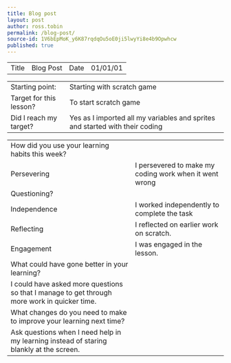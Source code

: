 ```yaml
---
title: Blog post
layout: post
author: ross.tobin
permalink: /blog-post/
source-id: 1V6bEpMoK_y6K87rqdqOu5oE0ji5lwyYi8e4b9Opwhcw
published: true
---
```

<table>
  <tr>
    <td>Title</td>
    <td>Blog Post</td>
    <td>Date</td>
    <td>01/01/01</td>
  </tr>
</table>


<table>
  <tr>
    <td>Starting point:</td>
    <td>Starting with scratch game</td>
  </tr>
  <tr>
    <td>Target for this lesson?</td>
    <td>To start scratch game</td>
  </tr>
  <tr>
    <td>Did I reach my target? </td>
    <td>Yes as I imported all my variables and sprites and started with their coding</td>
  </tr>
</table>


<table>
  <tr>
    <td>How did you use your learning habits this week?</td>
    <td></td>
  </tr>
  <tr>
    <td>Persevering</td>
    <td>I persevered to make my coding work when it went wrong</td>
  </tr>
  <tr>
    <td>Questioning?</td>
    <td></td>
  </tr>
  <tr>
    <td>Independence</td>
    <td>I worked independently to complete the task </td>
  </tr>
  <tr>
    <td>Reflecting</td>
    <td>I reflected on earlier work on scratch.</td>
  </tr>
  <tr>
    <td>Engagement</td>
    <td>I was engaged in the lesson.</td>
  </tr>
  <tr>
    <td>What could have gone better in your learning?</td>
    <td></td>
  </tr>
  <tr>
    <td>I could have asked more questions so that I manage to get through more work in quicker time.</td>
    <td></td>
  </tr>
  <tr>
    <td>What changes do you need to make to improve your learning next time?</td>
    <td></td>
  </tr>
  <tr>
    <td>Ask questions when I need help in my learning instead of staring blankly at the screen.</td>
    <td></td>
  </tr>
</table>


